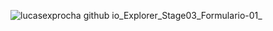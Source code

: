 ![lucasexprocha github io_Explorer_Stage03_Formulario-01_](https://user-images.githubusercontent.com/107315686/195963415-e6823fc1-8eba-42cb-9e44-2c20fda51541.png)

